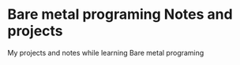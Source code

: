 # Bare metal programing Notes and projects
 My projects and notes while learning Bare metal programing
